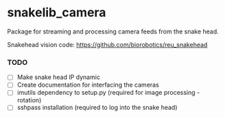 # snakelib_camera

Package for streaming and processing camera feeds from the snake head.

Snakehead vision code: https://github.com/biorobotics/reu_snakehead
### TODO
- [ ] Make snake head IP dynamic
- [ ] Create documentation for interfacing the cameras
- [ ] imutils dependency to setup.py (required for image processing - rotation)
- [ ] sshpass installation (required to log into the snake head)
